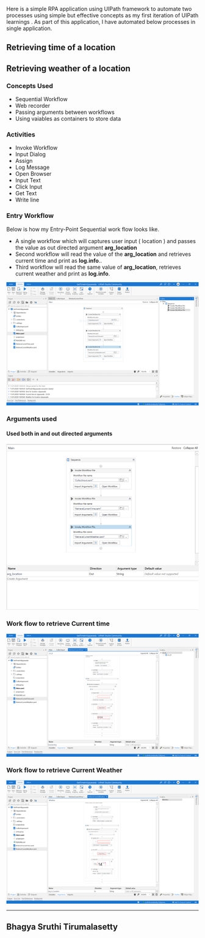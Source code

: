 Here is a simple RPA application using UIPath framework to automate two processes using simple but effective concepts as my first iteration of UIPath learnings . As part of this application, I have automated below processes in single application. 

## Retrieving time of a location
## Retrieving weather of a location

### Concepts Used 

- Sequential Workflow 
- Web recorder 
- Passing arguments between workflows 
- Using vaiables as containers to store data 

### Activities 

- Invoke Workflow 
- Input Dialog 
- Assign 
- Log Message
- Open Browser 
- Input Text 
- Click Input 
- Get Text 
- Write line 

### Entry Workflow 

Below is how my Entry-Point Sequential work flow looks like. 

- A single workflow which will captures user input ( location ) and passes the value as out directed argument **arg_location**
- Second workflow will read the value of the **arg_location** and retrieves current time and print as **log.info**.. 
- Third workflow will read the same value of **arg_location**, retrieves current weather and print as **log.info**. 

![Main](screenshots/EntryPoint.PNG)



### Arguments used 

#### Used both in and out directed arguments 

![Arguments](screenshots/Main_Arguments.PNG)


### Work flow to retrieve Current time 

![Current Time](screenshots/CurrentTime.PNG)


### Work flow to retrieve Current Weather 

![Current Time](screenshots/CurrentWether.PNG)


---------------------------
Bhagya Sruthi Tirumalasetty
---------------------------
